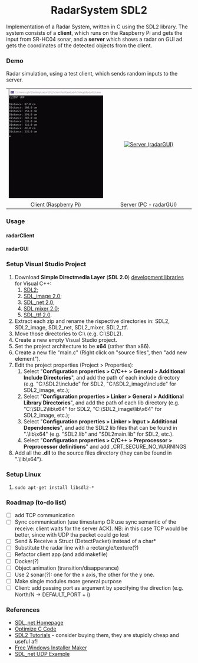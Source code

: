 <h1 align="center">RadarSystem SDL2</h1>

Implementation of a Radar System, written in C using the SDL2 library. The system consists of a **client**, which runs on the Raspberry Pi and gets the input from SR-HC04 sonar, and a **server** which shows a radar on GUI ad gets the coordinates of the detected objects from the client.

### Demo
Radar simulation, using a test client, which sends random inputs to the server.
<table>
	<tr align="center">
		<td width="53%"><a href="https://github.com/mikyll/righimichele/tree/master/iss2022/RadarSystem22/radarClient"><img alt="Client" src="https://github.com/mikyll/righimichele/blob/master/iss2022/RadarSystem22/userDocs/img/radarTestClient.gif"/></a></td>
		<td width="46%"><a href="https://github.com/mikyll/righimichele/tree/master/iss2022/RadarSystem22/radarGUI"><img alt="Server (radarGUI)" src="https://github.com/mikyll/righimichele/blob/master/iss2022/RadarSystem22/userDocs/img/radarTestServer.gif"/></a></td>
	</tr>
	<tr align="center">
		<td>Client (Raspberry Pi)</td>
		<td>Server (PC - radarGUI)</td>
	</tr>
</table>

### Usage

#### radarClient
#### radarGUI

### Setup Visual Studio Project
1. Download **Simple Directmedia Layer** (**SDL 2.0**) <ins>development libraries</ins> for Visual C++:
	1. [SDL2](https://www.libsdl.org/release/SDL2-devel-2.0.20-VC.zip);
	2. [SDL_image 2.0](https://www.libsdl.org/projects/SDL_image/release/SDL2_image-devel-2.0.5-VC.zip);
	3. [SDL_net 2.0](https://www.libsdl.org/projects/SDL_net/release/SDL2_net-devel-2.0.1-VC.zip);
	4. [SDL mixer 2.0](https://www.libsdl.org/projects/SDL_mixer/release/SDL2_mixer-devel-2.0.4-VC.zip);
	5. [SDL_ttf 2.0](https://github.com/libsdl-org/SDL_ttf/releases/download/release-2.0.18/SDL2_ttf-devel-2.0.18-VC.zip).
2. Extract each zip and rename the rispective directories in: SDL2, SDL2_image, SDL2_net, SDL2_mixer, SDL2_ttf.
3. Move those directories to C:\ (e.g. C:\SDL2).
4. Create a new empty Visual Studio project.
5. Set the project architecture to be **x64** (rather than x86).
6. Create a new file "main.c" (Right click on "source files", then "add new element").
7. Edit the project properties (Project > Properties):
	1. Select "**Configuration properties > C/C++ > General > Additional Include Directories**", and add the path of each include directory (e.g. "C:\SDL2\include" for SDL2, "C:\SDL2_image\include" for SDL2_image, etc.); 
	2. Select "**Configuration properties > Linker > General > Additional Library Directories**", and add the path of each lib directory (e.g. "C:\SDL2\lib\x64" for SDL2, "C:\SDL2_image\lib\x64" for SDL2_image, etc.);
	3. Select "**Configuration properties > Linker > Input > Additional Dependencies**", and add the SDL2 lib files that can be found in ".\lib\x64" (e.g. "SDL2.lib" and "SDL2main.lib" for SDL2, etc.).
	4. Select "**Configuration properties > C/C++ > Preprocessor > Preprocessor definitions**" and add \_CRT_SECURE_NO_WARNINGS
8. Add all the **.dll** to the source files directory (they can be found in ".\lib\x64\").

### Setup Linux
1. ```sudo apt-get install libsdl2-*```

### Roadmap (to-do list)
- [ ] add TCP communication
- [ ] Sync communication (use timestamp OR use sync semantic of the receive: client waits for the server ACK). NB: in this case TCP would be better, since with UDP tha packet could go lost
- [ ] Send & Receive a Struct (DetectPacket) instead of a char*
- [ ] Substitute the radar line with a rectangle/texture(?)
- [ ] Refactor client app (and add makefile)
- [ ] Docker(?)
- [ ] Object animation (transition/disapperance)
- [ ] Use 2 sonar(?): one for the x axis, the other for the y one.
- [ ] Make single modules more general purpose
- [ ] Client: add passing port as argument by specifying the direction (e.g. North/N -> DEFAULT_PORT + i)

### References
- [SDL_net Homepage](https://www.libsdl.org/projects/SDL_net/)
- [Optimize C Code](http://icps.u-strasbg.fr/~bastoul/local_copies/lee.html)
- [SDL2 Tutorials](https://www.parallelrealities.co.uk/tutorials/) - consider buying them, they are stupidly cheap and useful af!
- [Free Windows Installer Maker](https://nsis.sourceforge.io/Main_Page)
- [SDL_net UDP Example](https://moddb.fandom.com/wiki/SDL:Tutorial:Using_SDL_net#Using_UDP)
